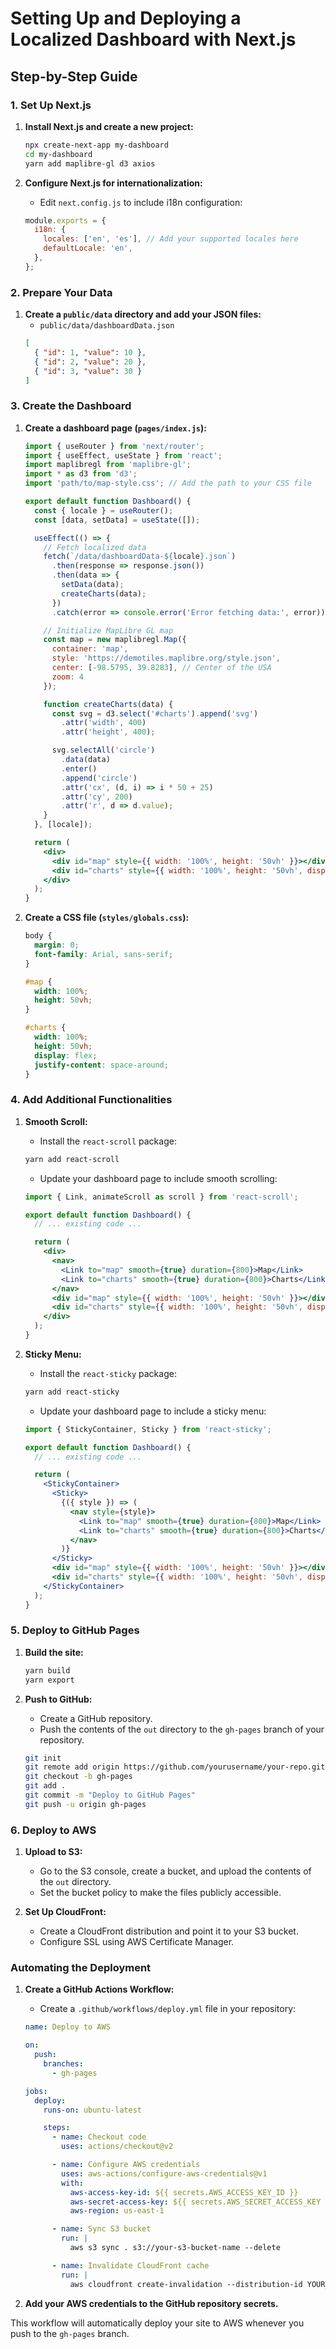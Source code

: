 # Setting Up and Deploying a Localized Dashboard with Next.js

## Step-by-Step Guide

### 1. Set Up Next.js

1. **Install Next.js and create a new project:**
    ```sh
    npx create-next-app my-dashboard
    cd my-dashboard
    yarn add maplibre-gl d3 axios
    ```

2. **Configure Next.js for internationalization:**
    - Edit `next.config.js` to include i18n configuration:
    ```javascript
    module.exports = {
      i18n: {
        locales: ['en', 'es'], // Add your supported locales here
        defaultLocale: 'en',
      },
    };
    ```

### 2. Prepare Your Data

1. **Create a `public/data` directory and add your JSON files:**
    - `public/data/dashboardData.json`
    ```json
    [
      { "id": 1, "value": 10 },
      { "id": 2, "value": 20 },
      { "id": 3, "value": 30 }
    ]
    ```


### 3. Create the Dashboard

1. **Create a dashboard page (`pages/index.js`):**
    ```jsx
    import { useRouter } from 'next/router';
    import { useEffect, useState } from 'react';
    import maplibregl from 'maplibre-gl';
    import * as d3 from 'd3';
    import 'path/to/map-style.css'; // Add the path to your CSS file

    export default function Dashboard() {
      const { locale } = useRouter();
      const [data, setData] = useState([]);

      useEffect(() => {
        // Fetch localized data
        fetch(`/data/dashboardData-${locale}.json`)
          .then(response => response.json())
          .then(data => {
            setData(data);
            createCharts(data);
          })
          .catch(error => console.error('Error fetching data:', error));

        // Initialize MapLibre GL map
        const map = new maplibregl.Map({
          container: 'map',
          style: 'https://demotiles.maplibre.org/style.json',
          center: [-98.5795, 39.8283], // Center of the USA
          zoom: 4
        });

        function createCharts(data) {
          const svg = d3.select('#charts').append('svg')
            .attr('width', 400)
            .attr('height', 400);

          svg.selectAll('circle')
            .data(data)
            .enter()
            .append('circle')
            .attr('cx', (d, i) => i * 50 + 25)
            .attr('cy', 200)
            .attr('r', d => d.value);
        }
      }, [locale]);

      return (
        <div>
          <div id="map" style={{ width: '100%', height: '50vh' }}></div>
          <div id="charts" style={{ width: '100%', height: '50vh', display: 'flex', justify-content: 'space-around' }}></div>
        </div>
      );
    }
    ```

2. **Create a CSS file (`styles/globals.css`):**
    ```css
    body {
      margin: 0;
      font-family: Arial, sans-serif;
    }

    #map {
      width: 100%;
      height: 50vh;
    }

    #charts {
      width: 100%;
      height: 50vh;
      display: flex;
      justify-content: space-around;
    }
    ```

### 4. Add Additional Functionalities

1. **Smooth Scroll:**
    - Install the `react-scroll` package:
    ```sh
    yarn add react-scroll
    ```
    - Update your dashboard page to include smooth scrolling:
    ```jsx
    import { Link, animateScroll as scroll } from 'react-scroll';

    export default function Dashboard() {
      // ... existing code ...

      return (
        <div>
          <nav>
            <Link to="map" smooth={true} duration={800}>Map</Link>
            <Link to="charts" smooth={true} duration={800}>Charts</Link>
          </nav>
          <div id="map" style={{ width: '100%', height: '50vh' }}></div>
          <div id="charts" style={{ width: '100%', height: '50vh', display: 'flex', justify-content: 'space-around' }}></div>
        </div>
      );
    }
    ```

2. **Sticky Menu:**
    - Install the `react-sticky` package:
    ```sh
    yarn add react-sticky
    ```
    - Update your dashboard page to include a sticky menu:
    ```jsx
    import { StickyContainer, Sticky } from 'react-sticky';

    export default function Dashboard() {
      // ... existing code ...

      return (
        <StickyContainer>
          <Sticky>
            {({ style }) => (
              <nav style={style}>
                <Link to="map" smooth={true} duration={800}>Map</Link>
                <Link to="charts" smooth={true} duration={800}>Charts</Link>
              </nav>
            )}
          </Sticky>
          <div id="map" style={{ width: '100%', height: '50vh' }}></div>
          <div id="charts" style={{ width: '100%', height: '50vh', display: 'flex', justify-content: 'space-around' }}></div>
        </StickyContainer>
      );
    }
    ```

### 5. Deploy to GitHub Pages

1. **Build the site:**
    ```sh
    yarn build
    yarn export
    ```

2. **Push to GitHub:**
    - Create a GitHub repository.
    - Push the contents of the `out` directory to the `gh-pages` branch of your repository.
    ```sh
    git init
    git remote add origin https://github.com/yourusername/your-repo.git
    git checkout -b gh-pages
    git add .
    git commit -m "Deploy to GitHub Pages"
    git push -u origin gh-pages
    ```

### 6. Deploy to AWS

1. **Upload to S3:**
    - Go to the S3 console, create a bucket, and upload the contents of the `out` directory.
    - Set the bucket policy to make the files publicly accessible.

2. **Set Up CloudFront:**
    - Create a CloudFront distribution and point it to your S3 bucket.
    - Configure SSL using AWS Certificate Manager.

### Automating the Deployment

1. **Create a GitHub Actions Workflow:**
    - Create a `.github/workflows/deploy.yml` file in your repository:
    ```yaml
    name: Deploy to AWS

    on:
      push:
        branches:
          - gh-pages

    jobs:
      deploy:
        runs-on: ubuntu-latest

        steps:
          - name: Checkout code
            uses: actions/checkout@v2

          - name: Configure AWS credentials
            uses: aws-actions/configure-aws-credentials@v1
            with:
              aws-access-key-id: ${{ secrets.AWS_ACCESS_KEY_ID }}
              aws-secret-access-key: ${{ secrets.AWS_SECRET_ACCESS_KEY }}
              aws-region: us-east-1

          - name: Sync S3 bucket
            run: |
              aws s3 sync . s3://your-s3-bucket-name --delete

          - name: Invalidate CloudFront cache
            run: |
              aws cloudfront create-invalidation --distribution-id YOUR_DISTRIBUTION_ID --paths "/*"
    ```

2. **Add your AWS credentials to the GitHub repository secrets.**

This workflow will automatically deploy your site to AWS whenever you push to the `gh-pages` branch.